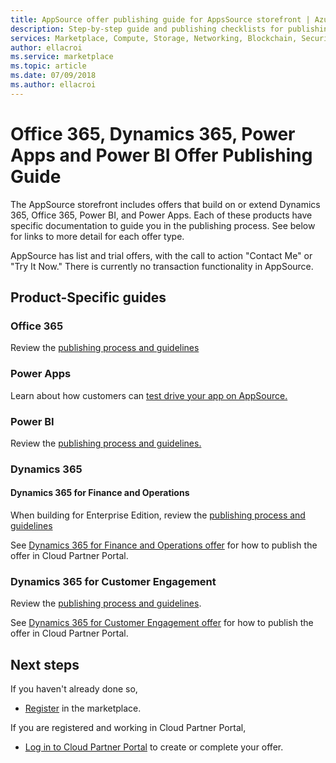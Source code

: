 ```yaml
---
title: AppSource offer publishing guide for AppsSource storefront | Azure Marketplace
description: Step-by-step guide and publishing checklists for publishing apps to the AppSource storefront for Office 365, Dynamics 365, Power BI, and Power Apps
services: Marketplace, Compute, Storage, Networking, Blockchain, Security, SaaS
author: ellacroi
ms.service: marketplace
ms.topic: article
ms.date: 07/09/2018
ms.author: ellacroi
---
```


# Office 365, Dynamics 365, Power Apps and Power BI Offer Publishing Guide

The AppSource storefront includes offers that build on or extend Dynamics 365, Office 365, Power BI, and Power Apps. Each of these products have specific documentation to guide you in the publishing process. See below for links to more detail for each offer type. 

AppSource has list and trial offers, with the call to action "Contact Me" or "Try It Now." There is currently no transaction functionality in AppSource.

## Product-Specific guides

### Office 365

Review the [publishing process and guidelines](https://docs.microsoft.com/office/dev/store/submit-to-the-office-store)

### Power Apps

Learn about how customers can [test drive your app on AppSource.](https://powerapps.microsoft.com/blog/appsource-test-drive/)

### Power BI

Review the [publishing process and guidelines.](https://docs.microsoft.com/power-bi/developer/office-store)

### Dynamics 365

#### Dynamics 365 for Finance and Operations
When building for Enterprise Edition, review the [publishing process and guidelines](https://docs.microsoft.com/dynamics365/unified-operations/dev-itpro/lcs-solutions/lcs-solutions-app-source)

See [Dynamics 365 for Finance and Operations offer](https://docs.microsoft.com/azure/marketplace/cloud-partner-portal-orig/cpp-dynamics-365-operations-offer) for how to publish the offer in Cloud Partner Portal.

### Dynamics 365 for Customer Engagement
Review the [publishing process and guidelines](https://docs.microsoft.com/dynamics365/customer-engagement/developer/publish-app-appsource).

See [Dynamics 365 for Customer Engagement offer](https://docs.microsoft.com/azure/marketplace/cloud-partner-portal-orig/cpp-customer-engagement-offer) for how to publish the offer in Cloud Partner Portal.

## Next steps

If you haven't already done so, 

- [Register](https://azuremarketplace.microsoft.com/sell) in the marketplace.

If you are registered and working in Cloud Partner Portal, 

- [Log in to Cloud Partner Portal](https://cloudpartner.azure.com) to create or complete your offer.
